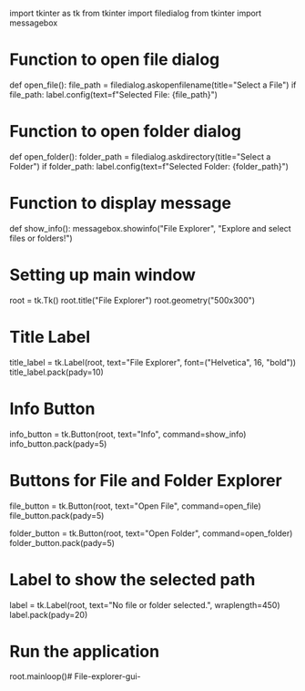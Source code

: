 import tkinter as tk
from tkinter import filedialog
from tkinter import messagebox

# Function to open file dialog
def open_file():
    file_path = filedialog.askopenfilename(title="Select a File")
    if file_path:
        label.config(text=f"Selected File: {file_path}")

# Function to open folder dialog
def open_folder():
    folder_path = filedialog.askdirectory(title="Select a Folder")
    if folder_path:
        label.config(text=f"Selected Folder: {folder_path}")

# Function to display message
def show_info():
    messagebox.showinfo("File Explorer", "Explore and select files or folders!")

# Setting up main window
root = tk.Tk()
root.title("File Explorer")
root.geometry("500x300")

# Title Label
title_label = tk.Label(root, text="File Explorer", font=("Helvetica", 16, "bold"))
title_label.pack(pady=10)

# Info Button
info_button = tk.Button(root, text="Info", command=show_info)
info_button.pack(pady=5)

# Buttons for File and Folder Explorer
file_button = tk.Button(root, text="Open File", command=open_file)
file_button.pack(pady=5)

folder_button = tk.Button(root, text="Open Folder", command=open_folder)
folder_button.pack(pady=5)

# Label to show the selected path
label = tk.Label(root, text="No file or folder selected.", wraplength=450)
label.pack(pady=20)

# Run the application
root.mainloop()# File-explorer-gui-
